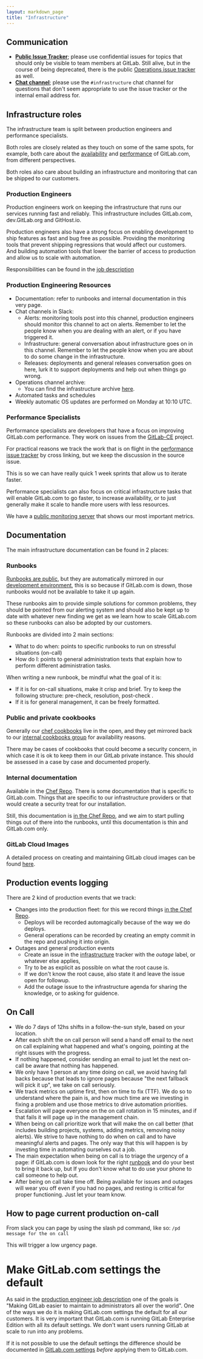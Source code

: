```yaml
---
layout: markdown_page
title: "Infrastructure"
---
```


## Communication<a name="reach-infra"></a>

- [**Public Issue Tracker**](https://gitlab.com/gitlab-com/infrastructure/issues/); please use confidential issues for topics that should only be visible to team members at GitLab. Still alive, but in the course of being deprecated, there is the public [Operations issue tracker](https://gitlab.com/gitlab-com/operations/issues) as well.
- [**Chat channel**](https://gitlab.slack.com/archives/infrastructure); please use the `#infrastructure` chat channel for questions that don't seem appropriate to use the issue tracker or the internal email address for.

## Infrastructure roles

The infrastructure team is split between production engineers and performance specialists.

Both roles are closely related as they touch on some of the same spots, for example, both care about the
[availability](https://gitlab.com/gitlab-com/infrastructure/issues?scope=all&sort=updated_desc&state=opened&utf8=%E2%9C%93&label_name%5B%5D=availability&label-name=)
and [performance](https://gitlab.com/gitlab-com/infrastructure/issues?scope=all&sort=updated_desc&state=opened&utf8=%E2%9C%93&label_name%5B%5D=performance&label-name=)
of GitLab.com, from different perspectives.

Both roles also care about building an infrastructure and monitoring that can be shipped to our customers.

### Production Engineers

Production engineers work on keeping the infrastructure that runs our services running fast and reliably.
This infrastructure includes GitLab.com, dev.GitLab.org and GitHost.io.

Production engineers also have a strong focus on enabling development to ship features as fast and bug
free as possible. Providing the monitoring tools that prevent shipping regressions that would affect
our customers. And building automation tools that lower the barrier of access to production and allow us
to scale with automation.

Responsibilities can be found in the [job description](jobs/production-engineer/index.html)

### Production Engineering Resources

- Documentation: refer to runbooks and internal documentation in this very page.
- Chat channels in Slack:
  - Alerts: monitoring tools post into this channel, production engineers should monitor this channel to act on alerts. Remember to let the people know when you are dealing with an alert, or if you have triggered it.
  - Infrastructure: general conversation about infrastructure goes on in this channel. Remember to let the people know when you are about to do some change in the infrastructure.
  - Releases: deployments and general releases conversation goes on here, lurk it to support deployments and help out when things go wrong.
- Operations channel archive:
  - You can find the infrastructure archive [here](https://docs.google.com/document/d/19yzyIHY9F_m5p0B0e6STSZyhzfo-vLIRVQ1zRRevWRM/edit#heading=h.lz1c6r6c9ejd).
-  Automated tasks and schedules
  - Weekly automatic OS updates are performed on Monday at 10:10 UTC.


### Performance Specialists

Performance specialists are developers that have a focus on improving GitLab.com performance.
They work on issues from the
[GitLab-CE](https://gitlab.com/gitlab-org/gitlab-ce/issues?scope=all&sort=updated_desc&state=opened&utf8=%E2%9C%93&label_name%5B%5D=performance&label-name=)
project.

For practical reasons we track the work that is on flight in the
[performance issue tracker](https://gitlab.com/gitlab-com/performance/issues) by cross linking,
but we keep the discussion in the source issue.

This is so we can have really quick 1 week sprints that allow us to iterate faster.

Performance specialists can also focus on critical infrastructure tasks that will enable GitLab.com to go faster, to
increase availability, or to just generally make it scale to handle more users with less resources.

We have a [public monitoring server](http://monitor.gitlab.net/dashboard/db/gitlab-status) that shows our most important metrics.

## Documentation

The main infrastructure documentation can be found in 2 places:

### Runbooks

[Runbooks are public](https://gitlab.com/gitlab-com/runbooks), but they are automatically mirrored in our
[development environment](https://dev.gitlab.org/cookbooks/runbooks/), this is so because if GitLab.com is down,
those runbooks would not be available to take it up again.

These runbooks aim to provide simple solutions for common problems, they should be pointed from our alerting
system and should also be kept up to date with whatever new finding we get as we learn how to scale GitLab.com
so these runbooks can also be adopted by our customers.

Runbooks are divided into 2 main sections:

- What to do when: points to specific runbooks to run on stressful situations (on-call)
- How do I: points to general administration texts that explain how to perform different administration tasks.

When writing a new runbook, be mindful what the goal of it is:

- If it is for on-call situations, make it crisp and brief. Try to keep the following structure: pre-check, resolution, post-check .
- If it is for general management, it can be freely formatted.

### Public and private cookbooks

Generally our [chef cookbooks](https://gitlab.com/groups/gitlab-cookbooks) live in the open, and they get mirrored back to our
[internal cookbooks group](https://dev.gitlab.org/cookbooks) for availability reasons.

There may be cases of cookbooks that could become a security concern, in which case it is ok to keep them in our GitLab
private instance. This should be assessed in a case by case and documented properly.

### Internal documentation

Available in the [Chef Repo](https://dev.gitlab.org/cookbooks/chef-repo).
There is some documentation that is specific to GitLab.com. Things that are specific to our infrastructure
providers or that would create a security treat for our installation.

Still, this documentation is [in the Chef Repo](https://dev.gitlab.org/cookbooks/chef-repo), and we aim to
start pulling things out of there into the runbooks, until this documentation is thin and GitLab.com only.

### GitLab Cloud Images
A detailed process on creating and maintaining GitLab cloud images can be found [here](https://about.gitlab.com/cloud-images/).

## Production events logging

There are 2 kind of production events that we track:

- Changes into the production fleet: for this we record things [in the Chef Repo](https://dev.gitlab.org/cookbooks/chef-repo).
  - Deploys will be recorded automagically because of the way we do deploys.
  - General operations can be recorded by creating an empty commit in the repo and pushing it into origin.
- Outages and general production events
  - Create an issue in the [infrastructure](https://gitlab.com/gitlab-com/infrastructure/issues) tracker with the _outage_ label, or whatever else applies,
  - Try to be as explicit as possible on what the root cause is.
  - If we don't know the root cause, also state it and leave the issue open for followup.
  - Add the outage issue to the infrastructure agenda for sharing the knowledge, or to asking for guidence.

## On Call

- We do 7 days of 12hs shifts in a follow-the-sun style, based on your location.
- After each shift the on call person will send a hand off email to the next on call explaining what happened and what's ongoing, pointing at the right issues with the progress.
- If nothing happened, consider sending an email to just let the next on-call be aware that nothing has happened.
- We only have 1 person at any time doing on call, we avoid having fall backs because that leads to ignore pages because "the next fallback will pick it up", we take on call seriously.
- We track metrics on uptime first, then on time to fix (TTF). We do so to understand where the pain is, and how much time are we investing in fixing a problem and use those metrics to drive automation priorities.
- Escalation will page everyone on the on call rotation in 15 minutes, and if that fails it will page up in the management chain.
- When being on call prioritize work that will make the on call better (that includes building projects, systems, adding metrics, removing noisy alerts). We strive to have nothing to do when on call and to have meaningful alerts and pages. The only way that this will happen is by investing time in automating ourselves out a job.
- The main expectation when being on call is to triage the urgency of a page: if GitLab.com is down look for the right [runbook](https://dev.gitlab.org/cookbooks/runbooks) and do your best to bring it back up, but If you don't know what to do use your phone to call someone to help out.
- After being on call take time off. Being available for issues and outages will wear you off even if you had no pages, and resting is critical for proper functioning. Just let your team know.


## How to page current production on-call

From slack you can page by using the slash pd command, like so: `/pd message for the on call`

This will trigger a low urgency page.


# Make GitLab.com settings the default

As said in the [production engineer job description](jobs/production-engineer/index.html)
one of the goals is "Making GitLab easier to maintain to administrators all over the world".
One of the ways we do it is making GitLab.com settings the default for all our customers.
It is very important that GitLab.com is running GitLab Enterprise Edition with all its default settings.
We don't want users running GitLab at scale to run into any problems.

If it is not possible to use the default settings the difference should be documented in
[GitLab.com settings](https://about.gitlab.com/gitlab-com/settings/#gitlab-pages)
_before_ applying them to GitLab.com.
